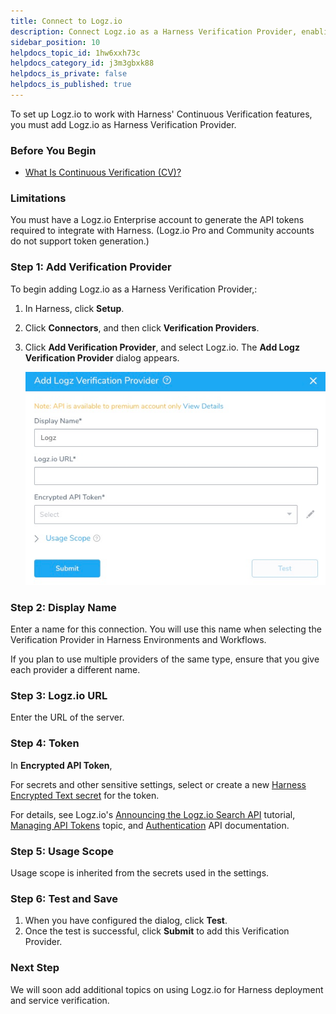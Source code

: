 ```yaml
---
title: Connect to Logz.io
description: Connect Logz.io as a Harness Verification Provider, enabling Harness to ensure the success of your deployments.
sidebar_position: 10
helpdocs_topic_id: 1hw6xxh73c
helpdocs_category_id: j3m3gbxk88
helpdocs_is_private: false
helpdocs_is_published: true
---
```


To set up Logz.io to work with Harness' Continuous Verification features, you must add Logz.io as Harness Verification Provider. 

### Before You Begin

* [What Is Continuous Verification (CV)?](../continuous-verification-overview/concepts-cv/what-is-cv.md)

### Limitations

You must have a Logz.io Enterprise account to generate the API tokens required to integrate with Harness. (Logz.io Pro and Community accounts do not support token generation.)
### Step 1: Add Verification Provider

To begin adding Logz.io as a Harness Verification Provider,:

1. In Harness, click **Setup**.
2. Click **Connectors**, and then click **Verification Providers**.
3. Click **Add Verification Provider**, and select Logz.io. The **Add Logz Verification Provider** dialog appears.

   ![](./static/logz-verification-provider-00.png)   
   
### Step 2: Display Name

Enter a name for this connection. You will use this name when selecting the Verification Provider in Harness Environments and Workflows.

If you plan to use multiple providers of the same type, ensure that you give each provider a different name.


### Step 3: Logz.io URL

Enter the URL of the server.


### Step 4: Token

In **Encrypted API Token**, 

For secrets and other sensitive settings, select or create a new [Harness Encrypted Text secret](https://docs.harness.io/article/ygyvp998mu-use-encrypted-text-secrets) for the token.

For details, see Logz.io's [Announcing the Logz.io Search API](https://logz.io/blog/announcing-the-logz-io-search-api/) tutorial, [Managing API Tokens](https://docs.logz.io/user-guide/tokens/api-tokens.html) topic, and [Authentication](https://docs.logz.io/api/#section/Authentication) API documentation.
### Step 5: Usage Scope

Usage scope is inherited from the secrets used in the settings.


### Step 6: Test and Save

1. When you have configured the dialog, click **Test**.
2. Once the test is successful, click **Submit** to add this Verification Provider.


### Next Step

We will soon add additional topics on using Logz.io for Harness deployment and service verification.